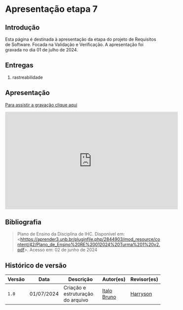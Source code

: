 # Apresentação etapa 7

## Introdução

Esta página é destinada à apresentação da etapa  do projeto de Requisitos de Software. Focada na Validação e Verificação. A apresentação foi gravada no dia 01 de julho de 2024.

## Entregas

1. rastreabilidade 

## Apresentação

[Para assistir a gravação clique aqui](https://www.youtube.com/watch?v=MmODCvM_jgQ&ab_channel=italobruno)

<center>

<iframe width="560" height="315" src="https://www.youtube.com/embed/MmODCvM_jgQ?si=3j6u9d6xijTMJ_d6" title="YouTube video player" frameborder="0" allow="accelerometer; autoplay; clipboard-write; encrypted-media; gyroscope; picture-in-picture; web-share" referrerpolicy="strict-origin-when-cross-origin" allowfullscreen></iframe>
</center>

## Bibliografia

> Plano de Ensino da Disciplina de IHC. Disponível em: <<hhttps://aprender3.unb.br/pluginfile.php/2844903/mod_resource/content/42/Plano_de_Ensino%20RE%20012024%20Turma%201%20v2.pdf>>. Acesso em: 02 de junho de 2024

## Histórico de versão

| Versão |    Data    | Descrição| Autor(es)| Revisor(es)|
| ------ | :--------: | ------------------ | --------------------- | ----------------------------------- |
| `1.0` | 01/07/2024 | Criação e estruturação do arquivo |[Italo Bruno](https://github.com/ItaloBrunoM) |[Harryson](https://github.com/harry-cmartin)|